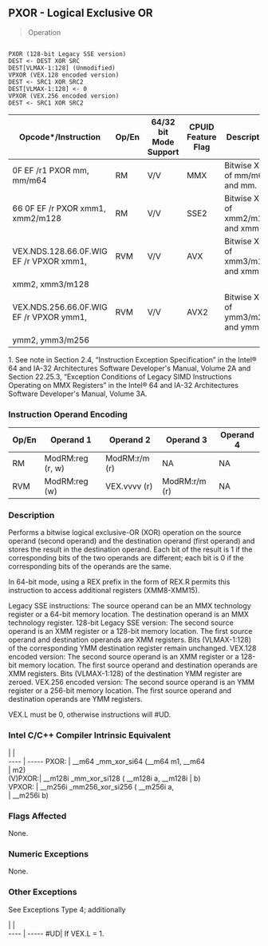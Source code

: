 ## PXOR - Logical Exclusive OR

> Operation
``` slim

PXOR (128-bit Legacy SSE version)
DEST <- DEST XOR SRC
DEST[VLMAX-1:128] (Unmodified)
VPXOR (VEX.128 encoded version)
DEST <- SRC1 XOR SRC2
DEST[VLMAX-1:128] <- 0
VPXOR (VEX.256 encoded version)
DEST <- SRC1 XOR SRC2

```

 Opcode\*/Instruction                    | Op/En| 64/32 bit Mode Support| CPUID Feature Flag| Description                       
 ---  | --- | --- | --- | ---
 0F EF /r1 PXOR mm, mm/m64              | RM   | V/V                   | MMX               | Bitwise XOR of mm/m64 and mm.     
 66 0F EF /r PXOR xmm1, xmm2/m128       | RM   | V/V                   | SSE2              | Bitwise XOR of xmm2/m128 and xmm1.
 VEX.NDS.128.66.0F.WIG EF /r VPXOR xmm1,| RVM  | V/V                   | AVX               | Bitwise XOR of xmm3/m128 and xmm2.
 xmm2, xmm3/m128                        |      |                       |                   |                                   
 VEX.NDS.256.66.0F.WIG EF /r VPXOR ymm1,| RVM  | V/V                   | AVX2              | Bitwise XOR of ymm3/m256 and ymm2.
 ymm2, ymm3/m256                        |      |                       |                   |                                   
<aside class="notification">
1. See note in Section 2.4, “Instruction Exception Specification” in
the Intel® 64 and IA-32 Architectures Software Developer's Manual, Volume 2A
and Section 22.25.3, “Exception Conditions of Legacy SIMD Instructions Operating
on MMX Registers” in the Intel® 64 and IA-32 Architectures Software Developer's
Manual, Volume 3A.
</aside>


### Instruction Operand Encoding
 Op/En| Operand 1       | Operand 2    | Operand 3    | Operand 4
 ---  | --- | --- | --- | ---
 RM   | ModRM:reg (r, w)| ModRM:r/m (r)| NA           | NA       
 RVM  | ModRM:reg (w)   | VEX.vvvv (r) | ModRM:r/m (r)| NA       

### Description
Performs a bitwise logical exclusive-OR (XOR) operation on the source operand
(second operand) and the destination operand (first operand) and stores the
result in the destination operand. Each bit of the result is 1 if the corresponding
bits of the two operands are different; each bit is 0 if the corresponding bits
of the operands are the same.

In 64-bit mode, using a REX prefix in the form of REX.R permits this instruction
to access additional registers (XMM8-XMM15).

Legacy SSE instructions: The source operand can be an MMX technology register
or a 64-bit memory location. The destination operand is an MMX technology register.
128-bit Legacy SSE version: The second source operand is an XMM register or
a 128-bit memory location. The first source operand and destination operands
are XMM registers. Bits (VLMAX-1:128) of the corresponding YMM destination register
remain unchanged. VEX.128 encoded version: The second source operand is an XMM
register or a 128-bit memory location. The first source operand and destination
operands are XMM registers. Bits (VLMAX-1:128) of the destination YMM register
are zeroed. VEX.256 encoded version: The second source operand is an YMM register
or a 256-bit memory location. The first source operand and destination operands
are YMM registers.

<aside class="notification">
VEX.L must be 0, otherwise instructions will #UD.
</aside>



### Intel C/C++ Compiler Intrinsic Equivalent
   | |  
---- | -----
 PXOR:   | __m64 _mm_xor_si64 (__m64 m1, __m64       
         | m2)                                       
 (V)PXOR:| __m128i _mm_xor_si128 ( __m128i a, __m128i
         | b)                                        
 VPXOR:  | __m256i _mm256_xor_si256 ( __m256i a,     
         | __m256i b)                                

### Flags Affected
None.


### Numeric Exceptions
None.


### Other Exceptions
See Exceptions Type 4; additionally

   | |  
---- | -----
 #UD| If VEX.L = 1.
